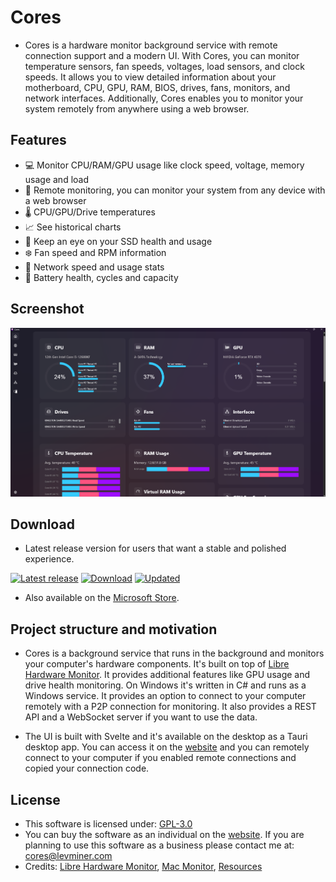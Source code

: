 # Cores

-   Cores is a hardware monitor background service with remote connection support and a modern UI. With Cores, you can monitor temperature sensors, fan speeds, voltages, load sensors, and clock speeds. It allows you to view detailed information about your motherboard, CPU, GPU, RAM, BIOS, drives, fans, monitors, and network interfaces. Additionally, Cores enables you to monitor your system remotely from anywhere using a web browser.

## Features

-   💻 Monitor CPU/RAM/GPU usage like clock speed, voltage, memory usage and load
-   📡 Remote monitoring, you can monitor your system from any device with a web browser
-   🌡️ CPU/GPU/Drive temperatures
-   📈 See historical charts 
-   💾 Keep an eye on your SSD health and usage
-   ❄️ Fan speed and RPM information
-   🛜 Network speed and usage stats
-   🔋 Battery health, cycles and capacity

## Screenshot

<img src="https://raw.githubusercontent.com/Levminer/cores/dev/.github/screenshots/home.png?raw=true">

## Download

-   Latest release version for users that want a stable and polished experience.

[![Latest release](https://img.shields.io/github/v/release/levminer/cores?label=Release)](https://github.com/Levminer/cores/releases/latest)
[![Download](https://img.shields.io/badge/Windows,%20Linux,%20macOS-download-brightgreen)](https://cores.levminer.com/#downloads)
[![Updated](https://img.shields.io/github/last-commit/levminer/cores/dev?color=yellowgreen&label=Updated)](https://github.com/Levminer/cores)

-   Also available on the [Microsoft Store](https://link.levminer.com/cores-ms-store).

## Project structure and motivation

-   Cores is a background service that runs in the background and monitors your computer's hardware components. It's built on top of [Libre Hardware Monitor](https://github.com/LibreHardwareMonitor/LibreHardwareMonitor). It provides additional features like GPU usage and drive health monitoring. On Windows it's written in C# and runs as a Windows service. It provides an option to connect to your computer remotely with a P2P connection for monitoring. It also provides a REST API and a WebSocket server if you want to use the data.

-   The UI is built with Svelte and it's available on the desktop as a Tauri desktop app. You can access it on the [website](https://cores.levminer.com/home) and you can remotely connect to your computer if you enabled remote connections and copied your connection code.

## License

-   This software is licensed under: [GPL-3.0](https://github.com/Levminer/cores/blob/dev/LICENSE.md)
-   You can buy the software as an individual on the [website](https://cores.levminer.com/#pricing). If you are planning to use this software as a business please contact me at: cores@levminer.com
-   Credits: [Libre Hardware Monitor](https://github.com/LibreHardwareMonitor/LibreHardwareMonitor), [Mac Monitor](https://github.com/vladkens/macmon), [Resources](https://github.com/nokyan/resources)

